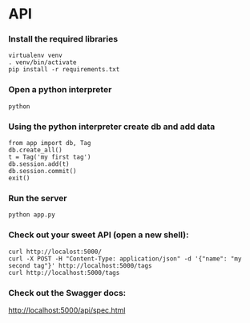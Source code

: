 # API

### Install the required libraries

```
virtualenv venv
. venv/bin/activate
pip install -r requirements.txt
```

### Open a python interpreter

```
python
```

### Using the python interpreter create db and add data

```
from app import db, Tag
db.create_all()
t = Tag('my first tag')
db.session.add(t)
db.session.commit()
exit()
```

### Run the server

```
python app.py
```

### Check out your sweet API (open a new shell):

```
curl http://localost:5000/
curl -X POST -H "Content-Type: application/json" -d '{"name": "my second tag"}' http://localhost:5000/tags
curl http://localhost:5000/tags
```

### Check out the Swagger docs:

[http://localhost:5000/api/spec.html](http://localhost:5000/api/spec.html)
